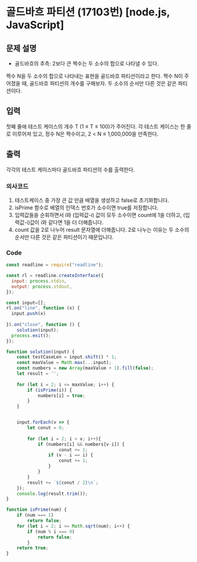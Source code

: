 # 골드바흐 파티션 (17103번) [node.js, JavaScript] 

## 문제 설명
- 골드바흐의 추측: 2보다 큰 짝수는 두 소수의 합으로 나타낼 수 있다.

짝수 N을 두 소수의 합으로 나타내는 표현을 골드바흐 파티션이라고 한다. 짝수 N이 주어졌을 때, 골드바흐 파티션의 개수를 구해보자. 두 소수의 순서만 다른 것은 같은 파티션이다.

## 입력
첫째 줄에 테스트 케이스의 개수 T (1 ≤ T ≤ 100)가 주어진다. 각 테스트 케이스는 한 줄로 이루어져 있고, 정수 N은 짝수이고, 2 < N ≤ 1,000,000을 만족한다.

## 출력
각각의 테스트 케이스마다 골드바흐 파티션의 수를 출력한다.
### 의사코드 
1. 테스트케이스 중 가장 큰 값 만큼 배열을 생성하고 false로 초기화합니다.
2. isPrime 함수로 배열의 인덱스 번호가 소수이면 true를 저장합니다.
3. 입력값들을 순회하면서 i와 (입력값-i) 값이 모두 소수이면 count에 1을 더하고, (입력값-i)값이 i와 같다면 1을 더 더해줍니다.
4. count 값을 2로 나누어 result 문자열에 더해줍니다. 2로 나누는 이유는 두 소수의 순서만 다른 것은 같은 파티션이기 때문입니다.


### Code
```js
const readline = require("readline");

const rl = readline.createInterface({
  input: process.stdin,
  output: process.stdout,
});

const input=[];
rl.on("line", function (x) {
  input.push(x)
  
}).on("close", function () {
    solution(input);
  process.exit();
});

function solution(input) {
    const testCaseLen = input.shift() * 1;
    const maxValue = Math.max(...input);
    const numbers = new Array(maxValue + 1).fill(false);
    let result = '';
    
    for (let i = 2; i <= maxValue; i++) {
        if (isPrime(i)) {
            numbers[i] = true;
        }
    }


    input.forEach(v => {
        let conut = 0;
    
        for (let i = 2; i < v; i++){
            if (numbers[i] && numbers[v-i]) {
                    conut += 1;
                if (v - i == i) {
                    conut += 1;
                }
            }
        }
        result += `${conut / 2}\n`;
    });
    console.log(result.trim());
}

function isPrime(num) {
    if (num === 1) 
        return false;
    for (let i = 2; i <= Math.sqrt(num); i++) {
        if (num % i === 0) 
            return false;
        }
    return true;
}
```

